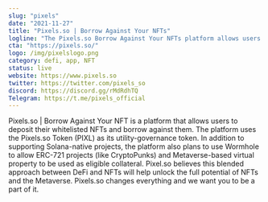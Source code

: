 ```yaml
---
slug: "pixels"
date: "2021-11-27"
title: "Pixels.so | Borrow Against Your NFTs"
logline: "The Pixels.so Borrow Against Your NFTs platform allows users to deposit their whitelisted NFTs and borrow against them."
cta: "https://pixels.so/"
logo: /img/pixelslogo.png
category: defi, app, NFT
status: live
website: https://www.pixels.so
twitter: https://twitter.com/pixels_so
discord: https://discord.gg/rMdRdhTQ
Telegram: https://t.me/pixels_official
---
```


Pixels.so | Borrow Against Your NFT is a platform that allows users to deposit their whitelisted NFTs and borrow against them. The platform uses the Pixels.so Token (PIXL) as its utility-governance token. In addition to supporting Solana-native projects, the platform also plans to use Wormhole to allow ERC-721 projects (like CryptoPunks) and Metaverse-based virtual property to be used as eligible collateral. 
Pixel.so believes this blended approach between DeFi and NFTs will help unlock the full potential of NFTs and the Metaverse. Pixels.so changes everything and we want you to be a part of it.

